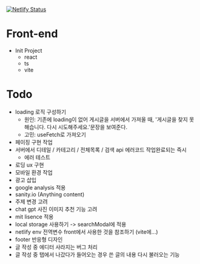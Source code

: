 [![Netlify Status](https://api.netlify.com/api/v1/badges/46ca6936-f143-49f7-8d30-e0608ee8a739/deploy-status)](https://app.netlify.com/sites/yozm-blog-5/deploys)

# Front-end
- Init Project
    - react
    - ts
    - vite

# Todo
- loading 로직 구성하기
  - 원인: 기존에 loading이 없어 게시글을 서버에서 가져올 때, '게시글을 찾지 못해습니다. 다시 시도해주세요.'문장을 보여준다.
  - 고민: useFetch로 가져오기
- 페이징 구현 작업
- 서버에서 디테일 / 카테고리 / 전체목록 / 검색 api 에러코드 작업완료되는 즉시
  - 에러 테스트
- 로딩 ux 구현
- 모바일 환경 작업
- 광고 삽입
- google analysis 적용
- sanity.io (Anything content)
- 주제 변경 고려
- chat gpt 사진 이미지 추천 기능 고려
- mit lisence 적용
- local storage 사용하기 -> searchModal에 적용
- netlify env 전역변수 front에서 사용한 것을 참조하기 (vite에...)
- footer 반응형 디자인
- 글 작성 중 에디터 사라지는 버그 처리
- 글 작성 중 탭에서 나갔다가 들어오는 경우 쓴 글의 내용 다시 불러오는 기능